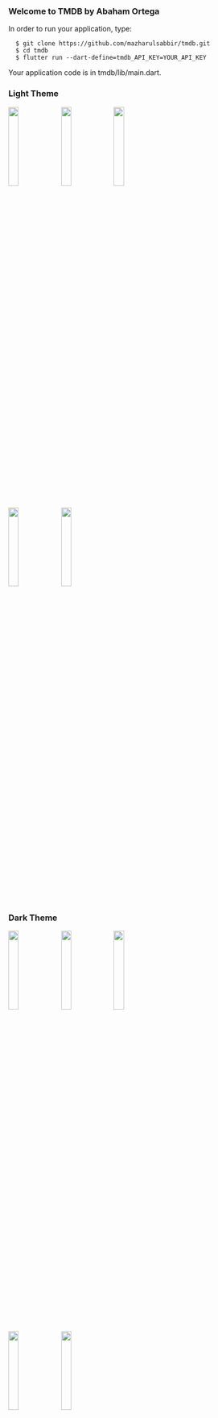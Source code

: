 ### Welcome to TMDB by Abaham Ortega
In order to run your application, type:

```
  $ git clone https://github.com/mazharulsabbir/tmdb.git
  $ cd tmdb
  $ flutter run --dart-define=tmdb_API_KEY=YOUR_API_KEY
```

Your application code is in tmdb/lib/main.dart.
</br>

### Light Theme
<p align="left">
 <img width="20%" src="https://user-images.githubusercontent.com/42198761/180248986-e17b09a4-f452-453c-93d1-ad0f8a2c8ae9.png" />

 <img width="20%" src="https://user-images.githubusercontent.com/42198761/180249033-a219764b-f022-4884-83f9-cca6e59cba66.png" />

  <img width="20%" src="https://user-images.githubusercontent.com/42198761/180249041-229c831f-17c5-4d05-9f8a-4cca43ecb9fe.png" />
</p>
<p align="left">
  <img width="20%" src="https://user-images.githubusercontent.com/42198761/180249056-879f0b54-3838-4062-a200-3c70b2cc62ad.png" />

  <img width="20%" src="https://user-images.githubusercontent.com/42198761/180249062-74d2a4c9-9202-4545-8e5e-1b909dbd42ae.png" />
</p>

### Dark Theme
<p align="left">
 <img width="20%" src="https://user-images.githubusercontent.com/42198761/180250568-78475c39-0a1c-41c3-90e7-0dbac5f73775.png" />

 <img width="20%" src="https://user-images.githubusercontent.com/42198761/180250613-3004b10d-f527-4a77-a17a-5c9211e888a6.png" />

  <img width="20%" src="https://user-images.githubusercontent.com/42198761/180250621-f62a0b1b-8ae2-4e18-a455-c485eced306c.png" />
</p>
<p align="left">
  <img width="20%" src="https://user-images.githubusercontent.com/42198761/180250635-e7f4586b-ce21-4c55-8bcd-bd7f088abd51.png" />

  <img width="20%" src="https://user-images.githubusercontent.com/42198761/180250676-48c53c3f-8649-47f4-824a-083e7b767e03.png" />
</p>



